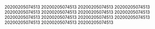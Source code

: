 20200205074513
20200205074513
20200205074513
20200205074513
20200205074513
20200205074513
20200205074513
20200205074513
20200205074513
20200205074513
20200205074513
20200205074513
20200205074513
20200205074513
20200205074513
